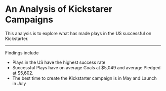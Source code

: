 # An Analysis of Kickstarer Campaigns

This analysis is to explore what has made plays in the US successful on Kickstarter. 

---
Findings include
* Plays in the US have the highest success rate
* Successful Plays have on average Goals at $5,049 and average Pledged at $5,602. 
* The best time to create the Kickstarter campaign is in May and Launch in July

